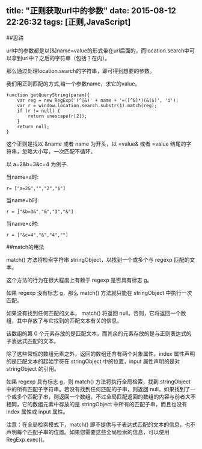 title: "正则获取url中的参数"
date: 2015-08-12 22:26:32
tags:  [正则,JavaScript]
---

##思路

url中的参数都是以[&]name=value的形式带在url后面的，而location.search中可以拿到url中？之后的字符串（包括？在内）。

那么通过处理location.search的字符串，即可得到想要的参数。

我们用正则匹配的方式,给一个参数name，求它的value。

    function getQueryString(param){
        var reg = new RegExp('(^|&)' + name + '=([^&]*)(&|$)', 'i');
        var r = window.location.search.substr(1).match(reg);
        if (r != null) {
            return unescape(r[2]);      
        }
        return null;
    }
    
    

这个正则是找以 &name 或者 name 为开头，以 =value& 或者 =value 结尾的字符串，忽略大小写，一次匹配不循环。

以 a=2&b=3&c=4 为例子.

当name=a时:
    
    r= ["a=2&","","2","$"]
 
当name=b时:
    
    r = ["&b=3&","&","3","&"]
    
当name=c时:
    
    r = ["&c=4","&","4",""]
    
##match的用法    

match() 方法将检索字符串 stringObject，以找到一个或多个与 regexp 匹配的文本。

这个方法的行为在很大程度上有赖于 regexp 是否具有标志 g。

如果 regexp 没有标志 g，那么 match() 方法就只能在 stringObject 中执行一次匹配。

如果没有找到任何匹配的文本， match() 将返回 null。否则，它将返回一个数组，其中存放了与它找到的匹配文本有关的信息。

该数组的第 0 个元素存放的是匹配文本，而其余的元素存放的是与正则表达式的子表达式匹配的文本。

除了这些常规的数组元素之外，返回的数组还含有两个对象属性。index 属性声明的是匹配文本的起始字符在 stringObject 中的位置，input 属性声明的是对 stringObject 的引用。

如果 regexp 具有标志 g，则 match() 方法将执行全局检索，找到 stringObject 中的所有匹配子字符串。若没有找到任何匹配的子串，则返回 null。如果找到了一个或多个匹配子串，则返回一个数组。不过全局匹配返回的数组的内容与前者大不相同，它的数组元素中存放的是 stringObject 中所有的匹配子串，而且也没有 index 属性或 input 属性。

注意：在全局检索模式下，match() 即不提供与子表达式匹配的文本的信息，也不声明每个匹配子串的位置。如果您需要这些全局检索的信息，可以使用 RegExp.exec()。    
    
